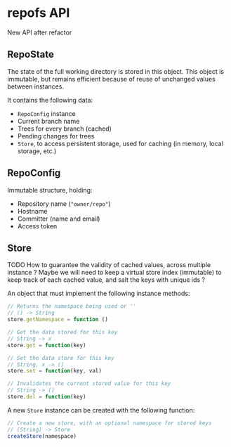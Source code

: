 # repofs API

New API after refactor


## RepoState

The state of the full working directory is stored in this object. This object is immutable, but remains efficient because of reuse of unchanged values between instances.

It contains the following data:

- `RepoConfig` instance
- Current branch name
- Trees for every branch (cached)
- Pending changes for trees
- `Store`, to access persistent storage, used for caching (in memory, local storage, etc.)

## RepoConfig

Immutable structure, holding:

- Repository name (`"owner/repo"`)
- Hostname
- Committer (name and email)
- Access token

## Store

TODO How to guarantee the validity of cached values, across multiple instance ?
Maybe we will need to keep a virtual store index (immutable) to keep track of each cached value, and salt the keys with unique ids ?

An object that must implement the following instance methods:

``` js
// Returns the namespace being used or ''
// () -> String
store.getNamespace = function ()

// Get the data stored for this key
// String -> x
store.get = function(key)

// Set the data store for this key
// String, x -> ()
store.set = function(key, val)

// Invalidates the current stored value for this key
// String -> ()
store.del = function(key)
```

A new `Store` instance can be created with the following function:

``` js
// Create a new store, with an optional namespace for stored keys
// (String) -> Store
createStore(namespace)
```

